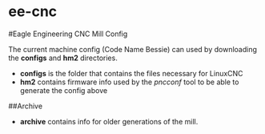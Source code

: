 # ee-cnc
#Eagle Engineering CNC Mill Config

The current machine config (Code Name Bessie) can used by downloading the **configs** and **hm2** directories.

- **configs** is the folder that contains the files necessary for LinuxCNC
- **hm2** contains firmware info used by the *pncconf* tool to be able to generate the config above

##Archive
- **archive** contains info for older generations of the mill.